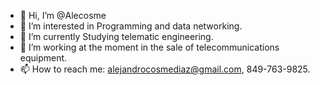 - 👋 Hi, I’m @Alecosme
- 👀 I’m interested in Programming and data networking.
- 🌱 I’m currently Studying telematic engineering.
- 💞️ I’m working at the moment in the sale of telecommunications equipment.
- 📫 How to reach me: alejandrocosmediaz@gmail.com, 849-763-9825.

<!---
Alecosme/Alecosme is a ✨ special ✨ repository because its `README.md` (this file) appears on your GitHub profile.
You can click the Preview link to take a look at your changes.
--->
